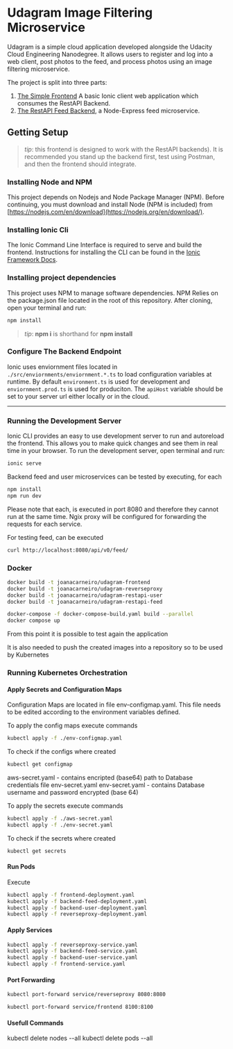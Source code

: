 # Udagram Image Filtering Microservice

Udagram is a simple cloud application developed alongside the Udacity Cloud Engineering Nanodegree. It allows users to register and log into a web client, post photos to the feed, and process photos using an image filtering microservice.

The project is split into three parts:
1. [The Simple Frontend](/udacity-c3-frontend)
A basic Ionic client web application which consumes the RestAPI Backend. 
2. [The RestAPI Feed Backend](/udacity-c3-restapi-feed), a Node-Express feed microservice.

## Getting Setup

> _tip_: this frontend is designed to work with the RestAPI backends). It is recommended you stand up the backend first, test using Postman, and then the frontend should integrate.

### Installing Node and NPM
This project depends on Nodejs and Node Package Manager (NPM). Before continuing, you must download and install Node (NPM is included) from [https://nodejs.com/en/download](https://nodejs.org/en/download/).

### Installing Ionic Cli
The Ionic Command Line Interface is required to serve and build the frontend. Instructions for installing the CLI can be found in the [Ionic Framework Docs](https://ionicframework.com/docs/installation/cli).

### Installing project dependencies

This project uses NPM to manage software dependencies. NPM Relies on the package.json file located in the root of this repository. After cloning, open your terminal and run:
```bash
npm install
```
>_tip_: **npm i** is shorthand for **npm install**


### Configure The Backend Endpoint
Ionic uses enviornment files located in `./src/enviornments/enviornment.*.ts` to load configuration variables at runtime. By default `environment.ts` is used for development and `enviornment.prod.ts` is used for produciton. The `apiHost` variable should be set to your server url either locally or in the cloud.

***
### Running the Development Server
Ionic CLI provides an easy to use development server to run and autoreload the frontend. This allows you to make quick changes and see them in real time in your browser. To run the development server, open terminal and run:

```bash
ionic serve
```

Backend feed and user microservices can be tested by executing, for each
```bash
npm install
npm run dev
```
Please note that each, is executed in port 8080 and therefore they cannot run at the same time. Ngix proxy will be configured for forwarding the requests for each service.

For testing feed, can be executed
```bash
curl http://localhost:8080/api/v0/feed/
```

### Docker
```bash
docker build -t joanacarneiro/udagram-frontend
docker build -t joanacarneiro/udagram-reverseproxy
docker build -t joanacarneiro/udagram-restapi-user
docker build -t joanacarneiro/udagram-restapi-feed

docker-compose -f docker-compose-build.yaml build --parallel
docker compose up
```
From this point it is possible to test again the application

It is also needed to push the created images into a repository so to be used by Kubernetes

### Running Kubernetes Orchestration
#### Apply Secrets and Configuration Maps
Configuration Maps are located in file env-configmap.yaml. This file needs to be edited according to the environment variables defined.

To apply the config maps execute commands
```bash
kubectl apply -f ./env-configmap.yaml
```

To check if the configs where created
```bash
kubectl get configmap
```
aws-secret.yaml - contains encripted (base64) path to Database credentials file env-secret.yaml
env-secret.yaml - contains Database username and password encrypted (base 64)

To apply the secrets execute commands
```bash
kubectl apply -f ./aws-secret.yaml
kubectl apply -f ./env-secret.yaml
```

To check if the secrets where created
```bash
kubectl get secrets
```

#### Run Pods
Execute 
```bash
kubectl apply -f frontend-deployment.yaml
kubectl apply -f backend-feed-deployment.yaml
kubectl apply -f backend-user-deployment.yaml
kubectl apply -f reverseproxy-deployment.yaml
```

#### Apply Services
```bash
kubectl apply -f reverseproxy-service.yaml
kubectl apply -f backend-feed-service.yaml
kubectl apply -f backend-user-service.yaml
kubectl apply -f frontend-service.yaml
```

#### Port Forwarding
```bash
kubectl port-forward service/reverseproxy 8080:8080
```

```bash
kubectl port-forward service/frontend 8100:8100
```

#### Usefull Commands
kubectl delete nodes --all
kubectl delete pods --all
